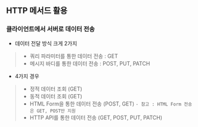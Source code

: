 ## HTTP 메서드 활용
### 클라이언트에서 서버로 데이터 전송

- 데이터 전달 방식 크게 2가지
> - 쿼리 파라미터를 통한 데이터 전송 : GET
> - 메시지 바디를 통한 데이터 전송 : POST, PUT, PATCH

- 4가지 경우
> - 정적 데이터 조회 (GET)
> - 동적 데이터 조회 (GET)
> - HTML Form을 통한 데이터 전송 (POST, GET)
> `- 참고 : HTML Form 전송은 GET, POST만 지원`
> - HTTP API를 통한 데이터 전송 (GET, POST, PUT, PATCH)
